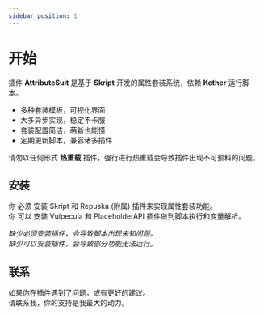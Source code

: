 ```yaml
---
sidebar_position: 1
---
```


# 开始

插件 **AttributeSuit** 是基于 **Skript** 开发的属性套装系统，依赖 **Kether** 运行脚本。  

* 多种套装模板，可视化界面
* 大多异步实现，稳定不卡服  
* 套装配置简洁，萌新也能懂  
* 定期更新脚本，兼容诸多插件  

请勿以任何形式 **热重载** 插件，强行进行热重载会导致插件出现不可预料的问题。  

## 安装

你 必须 安装 Skript 和 Repuska (附属) 插件来实现属性套装功能。  
你 可以 安装 Vulpecula 和 PlaceholderAPI 插件做到脚本执行和变量解析。  

*缺少必须安装插件，会导致脚本出现未知问题。*  
*缺少可以安装插件，会导致部分功能无法运行。*  

## 联系

如果你在插件遇到了问题，或有更好的建议。    
请联系我，你的支持是我最大的动力。  
